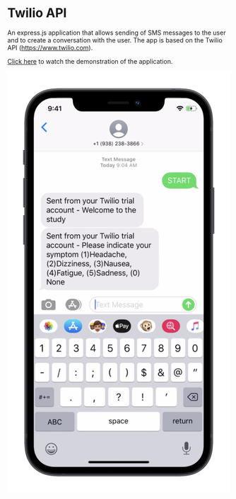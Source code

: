 # Twilio API

An express.js application that allows sending of SMS messages to the user and to create a conversation with the user. The app is based on the Twilio API (https://www.twilio.com).

[Click here](https://www.youtube.com/watch?v=iuR0kd2L2BM) to watch the demonstration of the application.

![](Twilio-mockup.png)


